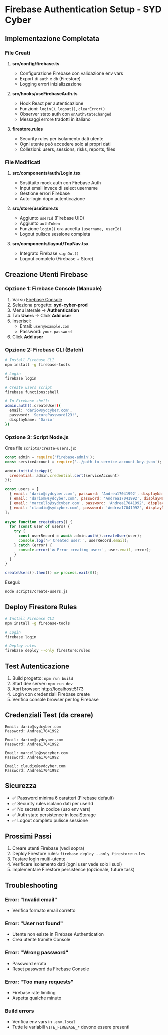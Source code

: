 # Firebase Authentication Setup - SYD Cyber

## Implementazione Completata

### File Creati

1. **src/config/firebase.ts**
   - Configurazione Firebase con validazione env vars
   - Export di `auth` e `db` (Firestore)
   - Logging errori inizializzazione

2. **src/hooks/useFirebaseAuth.ts**
   - Hook React per autenticazione
   - Funzioni: `login()`, `logout()`, `clearError()`
   - Observer stato auth con `onAuthStateChanged`
   - Messaggi errore tradotti in italiano

3. **firestore.rules**
   - Security rules per isolamento dati utente
   - Ogni utente può accedere solo ai propri dati
   - Collezioni: users, sessions, risks, reports, files

### File Modificati

1. **src/components/auth/Login.tsx**
   - Sostituito mock auth con Firebase Auth
   - Input email invece di select username
   - Gestione errori Firebase
   - Auto-login dopo autenticazione

2. **src/store/useStore.ts**
   - Aggiunto `userId` (Firebase UID)
   - Aggiunto `authToken`
   - Funzione `login()` ora accetta `(username, userId)`
   - Logout pulisce sessione completa

3. **src/components/layout/TopNav.tsx**
   - Integrato Firebase `signOut()`
   - Logout completo (Firebase + Store)

## Creazione Utenti Firebase

### Opzione 1: Firebase Console (Manuale)

1. Vai su [Firebase Console](https://console.firebase.google.com/)
2. Seleziona progetto: **syd-cyber-prod**
3. Menu laterale → **Authentication**
4. Tab **Users** → Click **Add user**
5. Inserisci:
   - Email: `user@example.com`
   - Password: `your-password`
6. Click **Add user**

### Opzione 2: Firebase CLI (Batch)

```bash
# Install Firebase CLI
npm install -g firebase-tools

# Login
firebase login

# Create users script
firebase functions:shell

# In Firebase shell:
admin.auth().createUser({
  email: 'dario@sydcyber.com',
  password: 'SecurePassword123!',
  displayName: 'Dario'
})
```

### Opzione 3: Script Node.js

Crea file `scripts/create-users.js`:

```javascript
const admin = require('firebase-admin');
const serviceAccount = require('../path-to-service-account-key.json');

admin.initializeApp({
  credential: admin.credential.cert(serviceAccount)
});

const users = [
  { email: 'dario@sydcyber.com', password: 'Andrea17041992', displayName: 'Dario' },
  { email: 'dariom@sydcyber.com', password: 'Andrea17041992', displayName: 'Dario M.' },
  { email: 'marcello@sydcyber.com', password: 'Andrea17041992', displayName: 'Marcello' },
  { email: 'claudio@sydcyber.com', password: 'Andrea17041992', displayName: 'Claudio' }
];

async function createUsers() {
  for (const user of users) {
    try {
      const userRecord = await admin.auth().createUser(user);
      console.log('✅ Created user:', userRecord.email);
    } catch (error) {
      console.error('❌ Error creating user:', user.email, error);
    }
  }
}

createUsers().then(() => process.exit(0));
```

Esegui:
```bash
node scripts/create-users.js
```

## Deploy Firestore Rules

```bash
# Install Firebase CLI
npm install -g firebase-tools

# Login
firebase login

# Deploy rules
firebase deploy --only firestore:rules
```

## Test Autenticazione

1. Build progetto: `npm run build`
2. Start dev server: `npm run dev`
3. Apri browser: http://localhost:5173
4. Login con credenziali Firebase create
5. Verifica console browser per log Firebase

## Credenziali Test (da creare)

```
Email: dario@sydcyber.com
Password: Andrea17041992

Email: dariom@sydcyber.com
Password: Andrea17041992

Email: marcello@sydcyber.com
Password: Andrea17041992

Email: claudio@sydcyber.com
Password: Andrea17041992
```

## Sicurezza

- ✅ Password minima 6 caratteri (Firebase default)
- ✅ Security rules isolano dati per userId
- ✅ No secrets in codice (uso env vars)
- ✅ Auth state persistence in localStorage
- ✅ Logout completo pulisce sessione

## Prossimi Passi

1. Creare utenti Firebase (vedi sopra)
2. Deploy Firestore rules: `firebase deploy --only firestore:rules`
3. Testare login multi-utente
4. Verificare isolamento dati (ogni user vede solo i suoi)
5. Implementare Firestore persistence (opzionale, future task)

## Troubleshooting

### Error: "Invalid email"
- Verifica formato email corretto

### Error: "User not found"
- Utente non esiste in Firebase Authentication
- Crea utente tramite Console

### Error: "Wrong password"
- Password errata
- Reset password da Firebase Console

### Error: "Too many requests"
- Firebase rate limiting
- Aspetta qualche minuto

### Build errors
- Verifica env vars in `.env.local`
- Tutte le variabili `VITE_FIREBASE_*` devono essere presenti
